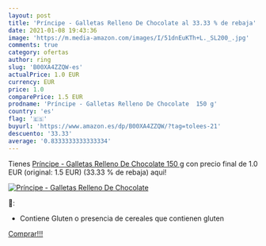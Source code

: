 ```yaml
---
layout: post
title: 'Príncipe - Galletas Relleno De Chocolate al 33.33 % de rebaja'
date: 2021-01-08 19:43:36
image: 'https://m.media-amazon.com/images/I/51dnEuKTh+L._SL200_.jpg'
comments: true
category: ofertas
author: ring
slug: 'B00XA4ZZQW-es'
actualPrice: 1.0 EUR
currency: EUR
price: 1.0
comparePrice: 1.5 EUR
prodname: 'Príncipe - Galletas Relleno De Chocolate  150 g'
country: 'es'
flag: '🇪🇸'
buyurl: 'https://www.amazon.es/dp/B00XA4ZZQW/?tag=tolees-21'
descuento: '33.33'
average: '0.8333333333333334'
---
```


Tienes [Príncipe - Galletas Relleno De Chocolate  150 g](https://www.amazon.es/dp/B00XA4ZZQW/?tag=tolees-21) con precio final de  1.0 EUR (original: 1.5 EUR) (33.33 %  de rebaja) aqui!

[![Príncipe - Galletas Relleno De Chocolate](https://m.media-amazon.com/images/I/51dnEuKTh+L._SL200_.jpg)](https://www.amazon.es/dp/B00XA4ZZQW/?tag=tolees-21)

🔎:

- Contiene Gluten o presencia de cereales que contienen gluten

[Comprar!!!](https://www.amazon.es/dp/B00XA4ZZQW/?tag=tolees-21)
